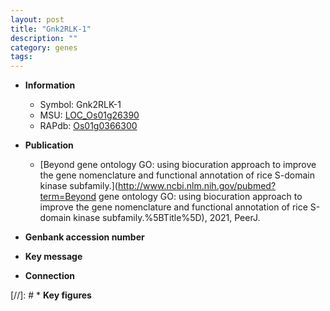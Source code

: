 ```yaml
---
layout: post
title: "Gnk2RLK-1"
description: ""
category: genes
tags: 
---
```


* **Information**  
    + Symbol: Gnk2RLK-1  
    + MSU: [LOC_Os01g26390](http://rice.uga.edu/cgi-bin/ORF_infopage.cgi?orf=LOC_Os01g26390)  
    + RAPdb: [Os01g0366300](http://rapdb.dna.affrc.go.jp/viewer/gbrowse_details/irgsp1?name=Os01g0366300)  

* **Publication**  
    + [Beyond gene ontology GO: using biocuration approach to improve the gene nomenclature and functional annotation of rice S-domain kinase subfamily.](http://www.ncbi.nlm.nih.gov/pubmed?term=Beyond gene ontology GO: using biocuration approach to improve the gene nomenclature and functional annotation of rice S-domain kinase subfamily.%5BTitle%5D), 2021, PeerJ.

* **Genbank accession number**  

* **Key message**  

* **Connection**  

[//]: # * **Key figures**  


